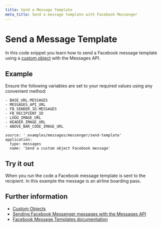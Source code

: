 ```yaml
---
title: Send a Message Template
meta_title: Send a message template with Facebook Messenger
---
```


# Send a Message Template

In this code snippet you learn how to send a Facebook message template using a [custom object](/messages/concepts/custom-objects) with the Messages API.

## Example

Ensure the following variables are set to your required values using any convenient method:

```snippet_variables
- BASE_URL.MESSAGES
- MESSAGES_API_URL
- FB_SENDER_ID.MESSAGES
- FB_RECIPIENT_ID
- LOGO_IMAGE_URL
- HEADER_IMAGE_URL
- ABOVE_BAR_CODE_IMAGE_URL
```

```code_snippets
source: '_examples/messages/messenger/send-template'
application:
  type: messages
  name: 'Send a custom object Facebook message'
```

## Try it out

When you run the code a Facebook message template is sent to the recipient. In this example the message is an airline boarding pass.

## Further information

* [Custom Objects](/messages/concepts/custom-objects)
* [Sending Facebook Messenger messages with the Messages API](/use-cases/sending-facebook-messenger-messages-with-messages-api)
* [Facebook Message Templates documentation](https://developers.facebook.com/docs/messenger-platform/send-messages/templates/)